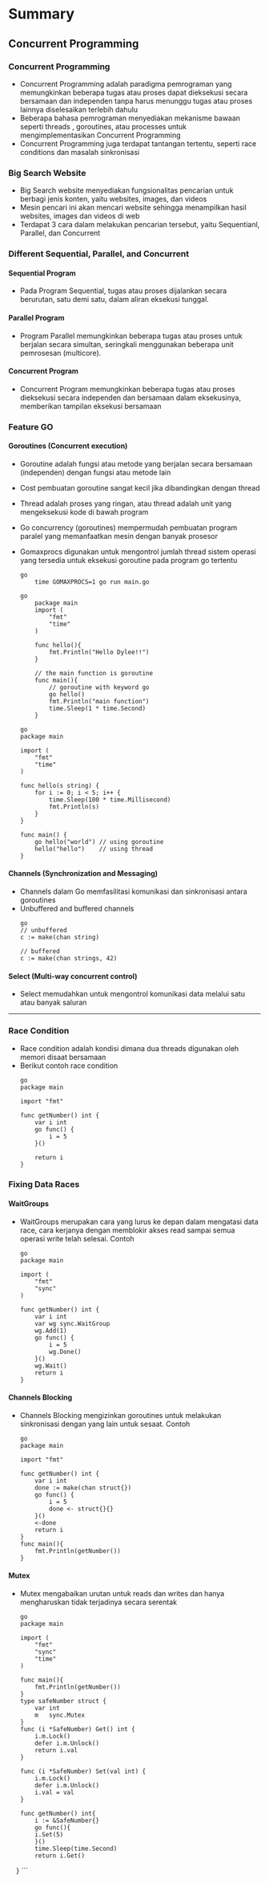 # Summary
## Concurrent Programming

### Concurrent Programming
* Concurrent Programming adalah paradigma pemrograman yang memungkinkan beberapa tugas atau proses dapat dieksekusi secara bersamaan dan independen tanpa harus menunggu tugas atau proses lainnya diselesaikan terlebih dahulu
* Beberapa bahasa pemrograman menyediakan mekanisme bawaan seperti threads , goroutines, atau processes untuk mengimplementasikan Concurrent Programming
* Concurrent Programming juga terdapat tantangan tertentu, seperti race conditions dan masalah sinkronisasi

### Big Search Website
* Big Search website menyediakan fungsionalitas pencarian untuk berbagi jenis konten, yaitu websites, images, dan videos
* Mesin pencari ini akan mencari website sehingga menampilkan hasil websites, images dan videos di web
* Terdapat 3 cara dalam melakukan pencarian tersebut, yaitu Sequentianl, Parallel, dan Concurrent

### Different Sequential, Parallel, and Concurrent
#### Sequential Program
* Pada Program Sequential, tugas atau proses dijalankan secara berurutan, satu demi satu, dalam aliran eksekusi tunggal.

#### Parallel Program
* Program Parallel memungkinkan beberapa tugas atau proses untuk berjalan secara simultan, seringkali menggunakan beberapa unit pemrosesan (multicore).

#### Concurrent Program
* Concurrent Program memungkinkan beberapa tugas atau proses dieksekusi secara independen dan bersamaan dalam eksekusinya, memberikan tampilan eksekusi bersamaan 


### Feature GO
#### Goroutines (Concurrent execution)
* Goroutine adalah fungsi atau metode yang berjalan secara bersamaan (independen) dengan fungsi atau metode lain
* Cost pembuatan goroutine sangat kecil jika dibandingkan dengan thread
* Thread adalah proses yang ringan, atau thread adalah unit yang mengeksekusi kode di bawah program
* Go concurrency (goroutines) mempermudah pembuatan program paralel yang memanfaatkan mesin dengan banyak prosesor
* Gomaxprocs digunakan untuk mengontrol jumlah thread sistem operasi yang tersedia untuk eksekusi goroutine pada program go tertentu
    ```
    go
        time GOMAXPROCS=1 go run main.go
    ```

    ```
    go
        package main 
        import (
            "fmt"
            "time"
        )

        func hello(){
            fmt.Println("Hello Dylee!!")
        }

        // the main function is goroutine
        func main(){
            // goroutine with keyword go
            go hello()
            fmt.Println("main function")
            time.Sleep(1 * time.Second)
        }
    ```

    ```
    go
    package main

    import (
        "fmt"
        "time"
    )

    func hello(s string) {
        for i := 0; i < 5; i++ {
            time.Sleep(100 * time.Millisecond)
            fmt.Println(s)
        }
    }

    func main() {
        go hello("world") // using goroutine
        hello("hello")    // using thread
    }
    ```

#### Channels (Synchronization and Messaging)
- Channels dalam Go memfasilitasi komunikasi dan sinkronisasi antara goroutines
- Unbuffered and buffered channels
    ```
    go
    // unbuffered
    c := make(chan string)
    
    // buffered
    c := make(chan strings, 42)
    ```


#### Select (Multi-way concurrent control)
- Select memudahkan untuk mengontrol komunikasi data melalui satu atau banyak saluran

---

### Race Condition
- Race condition adalah kondisi dimana dua threads digunakan oleh memori disaat bersamaan
- Berikut contoh race condition
    ```
    go
    package main

    import "fmt"

    func getNumber() int {
        var i int
        go func() {
            i = 5
        }()

        return i
    }
    ```

### Fixing Data Races
#### WaitGroups
- WaitGroups merupakan cara yang lurus ke depan dalam mengatasi data race, cara kerjanya dengan memblokir akses read sampai semua operasi write telah selesai. Contoh
    ```
    go
    package main

    import (
        "fmt"
        "sync"
    )

    func getNumber() int {
        var i int
        var wg sync.WaitGroup
        wg.Add(1)
        go func() {
            i = 5
            wg.Done()
        }()
        wg.Wait()
        return i
    }
    ```


#### Channels Blocking
- Channels Blocking mengizinkan goroutines untuk melakukan sinkronisasi dengan yang lain untuk sesaat. Contoh
    ```
    go
    package main

    import "fmt"

    func getNumber() int {
        var i int
        done := make(chan struct{})
        go func() {
            i = 5
            done <- struct{}{}
        }()
        <-done
        return i
    }
    func main(){
        fmt.Println(getNumber())
    }
    ```

#### Mutex
- Mutex mengabaikan urutan untuk reads dan writes dan hanya mengharuskan tidak terjadinya secara serentak
    ```
    go
    package main

    import (
        "fmt"
        "sync"
        "time"
    )

    func main(){
        fmt.Println(getNumber())
    }
    type safeNumber struct {
        var int
        m   sync.Mutex
    }
    func (i *SafeNumber) Get() int {
        i.m.Lock()
        defer i.m.Unlock()
        return i.val
    }

    func (i *SafeNumber) Set(val int) {
        i.m.Lock()
        defer i.m.Unlock()
        i.val = val
    }

    func getNumber() int{
        i := &SafeNumber{}
        go func(){
        i.Set(5)
        }()
        time.Sleep(time.Second)
        return i.Get()
    }
    ```